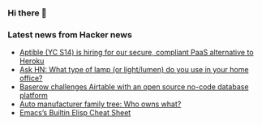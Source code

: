 ### Hi there 👋

<!--
**arashid-sh/arashid-sh** is a ✨ _special_ ✨ repository because its `README.md` (this file) appears on your GitHub profile.

Here are some ideas to get you started:

- 🔭 I’m currently working on ...
- 🌱 I’m currently learning ...
- 👯 I’m looking to collaborate on ...
- 🤔 I’m looking for help with ...
- 💬 Ask me about ...
- 📫 How to reach me: ...
- 😄 Pronouns: ...
- ⚡ Fun fact: ...
-->

### Latest news from Hacker news
<!-- BLOG-POST-LIST:START -->
- [Aptible &lpar;YC S14&rpar; is hiring for our secure, compliant PaaS alternative to Heroku](https://www.aptible.com/careers/)
- [Ask HN: What type of lamp &lpar;or light/lumen&rpar; do you use in your home office?](https://news.ycombinator.com/item?id=31999000)
- [Baserow challenges Airtable with an open source no-code database platform](https://techcrunch.com/2022/07/05/baserow-challenges-airtable-with-an-open-source-no-code-database-platform/)
- [Auto manufacturer family tree: Who owns what?](https://www.whichcar.com.au/car-advice/car-manufacturer-brands-family-tree)
- [Emacs’s Builtin Elisp Cheat Sheet](https://www.masteringemacs.org/article/emacs-builtin-elisp-cheat-sheet)
<!-- BLOG-POST-LIST:END -->
